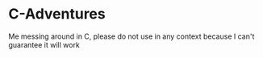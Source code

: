 # C-Adventures
Me messing around in C, please do not use in any context because I can't guarantee it will work
